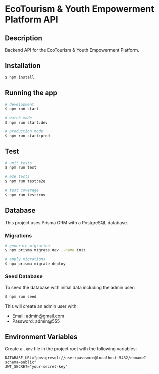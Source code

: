 
# EcoTourism & Youth Empowerment Platform API

## Description

Backend API for the EcoTourism & Youth Empowerment Platform.

## Installation

```bash
$ npm install
```

## Running the app

```bash
# development
$ npm run start

# watch mode
$ npm run start:dev

# production mode
$ npm run start:prod
```

## Test

```bash
# unit tests
$ npm run test

# e2e tests
$ npm run test:e2e

# test coverage
$ npm run test:cov
```

## Database

This project uses Prisma ORM with a PostgreSQL database.

### Migrations

```bash
# generate migration
$ npx prisma migrate dev --name init

# apply migrations
$ npx prisma migrate deploy
```

### Seed Database

To seed the database with initial data including the admin user:

```bash
$ npm run seed
```

This will create an admin user with:
- Email: admin@gmail.com
- Password: admin@555

## Environment Variables

Create a `.env` file in the project root with the following variables:

```
DATABASE_URL="postgresql://user:password@localhost:5432/dbname?schema=public"
JWT_SECRET="your-secret-key"
```
